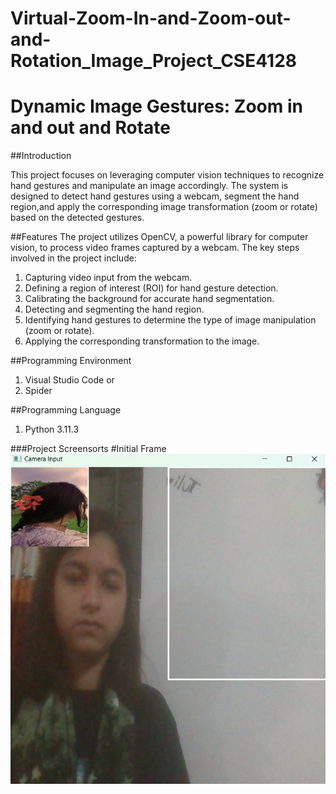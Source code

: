 # Virtual-Zoom-In-and-Zoom-out-and-Rotation_Image_Project_CSE4128
# Dynamic Image Gestures: Zoom in and out and Rotate

##Introduction

This project focuses on leveraging computer vision techniques to recognize hand gestures and manipulate an image accordingly. The system is designed to detect hand gestures using a webcam, segment the hand region,and apply the corresponding image transformation (zoom or rotate) based on the detected gestures.

##Features
The project utilizes OpenCV, a powerful library for computer vision, to process video frames 
captured by a webcam. The key steps involved in the project include:
1. Capturing video input from the webcam.
2. Defining a region of interest (ROI) for hand gesture detection.
3. Calibrating the background for accurate hand segmentation.
4. Detecting and segmenting the hand region.
5. Identifying hand gestures to determine the type of image manipulation (zoom or rotate).
6. Applying the corresponding transformation to the image.

##Programming Environment
1. Visual Studio Code or
2. Spider
   
##Programming Language
1. Python 3.11.3

###Project Screensorts
#Initial Frame
![Initial frame](initial_frame.png)

   

   
   


